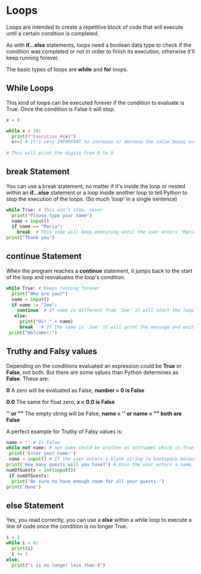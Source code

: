 # Loops

Loops are intended to create a repetitive block of code that will execute until a certain condition is completed.

As with **if...else** statements, loops need a boolean data type to check if the condition was completed or not in order to finish its execution, otherwise it'll keep running forever.

The basic types of loops are **while** and **for** loops. 

## While Loops

This kind of loops can be executed forever if the condition to evaluate is True. Once the condition is False it will stop.

~~~python
x = 0

while x < 10:
  print(f"Execution #{x}")
  x+=1 # It's very IMPORTANT to increase or decrese the value being evaluated so this loops doesn't run forever
  
# This will print the digits from 0 to 9
~~~

## break Statement

You can use a break statement, no matter if it's inside the loop or nested within an **if...else** statement or a loop inside another loop to tell Python to stop the execution of the loops. (So much 'loop' in a single sentence)

~~~python
while True: # This won't stop, never
  print("Please type your name")
  name = input()
  if name == "Maria":
    break  # This code will keep executing until the user enters 'Maria' as her name
print("Thank you") 
~~~

## continue Statement

When the program reaches a **continue** statement, it jumps back to the start of the loop and reevaluates the loop's condition.

~~~python
while True: # Keeps running forever
  print("Who are you?")
  name = input()
  if name != "Joe":
    continue  # If name is different from 'Joe' it will start the loop again
   else:
     print("Hi! " + name)
     break   # If the name is 'Joe' it will print the message and exit the loop, then prints 'Welcome!!'
 print("Welcome!!") 
 ~~~

## Truthy and Falsy values

Depending on the conditions evaluated an expression could be **True** or **False**, not both. But there are some values than Python determines as **False**. These are:

**0** A zero will be evaluated as False, **number = 0 is False**

**0.0** The same for float zero, **x = 0.0 is False**

**'' or ""** The empty string will be False, **name = '' or name = "" both are False**

A perfect example for Truthy of Falsy values is:

~~~python
name = '' # Is False
while not name: # not name could be written as not(name) which is True
 print('Enter your name:')
 name = input() # If the user enters a blank string (a backspace because even a single space is considered a character) without typing anything else, the loop will start all over again
print('How many guests will you have?') # Once the user enters a name, the loop will stop and the program will continue executing
numOfGuests = int(input())
 if numOfGuests:
  print('Be sure to have enough room for all your guests.')
print('Done')
~~~

## else Statement

Yes, you read correctly, you can use a **else** within a while loop to execute a line of code once the condition is no longer True.

~~~python
i = 1
while i < 6:
  print(i)
  i += 1
else:
  print("i is no longer less than 6")
~~~
